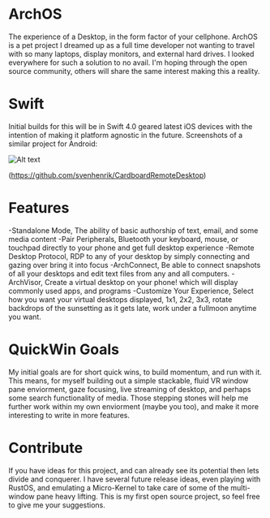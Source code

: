 # ArchOS

The experience of a Desktop, in the form factor of your cellphone. ArchOS is a pet project I dreamed up as a full time developer not wanting to travel with so many laptops, display monitors, and external hard drives. I looked everywhere for such a solution to no avail. I'm hoping through the open source community, others will share the same interest making this a reality.


# Swift
Initial builds for this will be in Swift 4.0 geared latest iOS devices with the intention of making it platform agnostic in the future. Screenshots of a similar project for Android:

![Alt text](https://preview.ibb.co/cCVdLb/vr_screenshot.png "Android Screenshot")

(https://github.com/svenhenrik/CardboardRemoteDesktop)


# Features

-Standalone Mode, The ability of basic authorship of text, email, and some media content
-Pair Peripherals, Bluetooth your keyboard, mouse, or touchpad directly to your phone and get full desktop experience
-Remote Desktop Protocol, RDP to any of your desktop by simply connecting and gazing over bring it into focus
-ArchConnect, Be able to connect snapshots of all your desktops and edit text files from any and all computers.
-ArchVisor, Create a virtual desktop on your phone! which will display commonly used apps, and programs 
-Customize Your Experience, Select how you want your virtual desktops displayed, 1x1, 2x2, 3x3, rotate backdrops of the sunsetting as it gets late, work under a fullmoon anytime you want.

# QuickWin Goals 

My initial goals are for short quick wins, to build momentum, and run with it. This means, for myself building out a simple stackable, fluid VR window pane enviorment, gaze focusing, live streaming of desktop, and perhaps some search functionality of media. Those stepping stones will help me further work within my own enviorment (maybe you too), and make it more interesting to write in more features. 


# Contribute

If you have ideas for this project, and can already see its potential then lets divide and conquerer. I have several future release ideas, even playing with RustOS, and emulating a Micro-Kernel to take care of some of the multi-window pane heavy lifting. This is my first open source project, so feel free to give me your suggestions.



